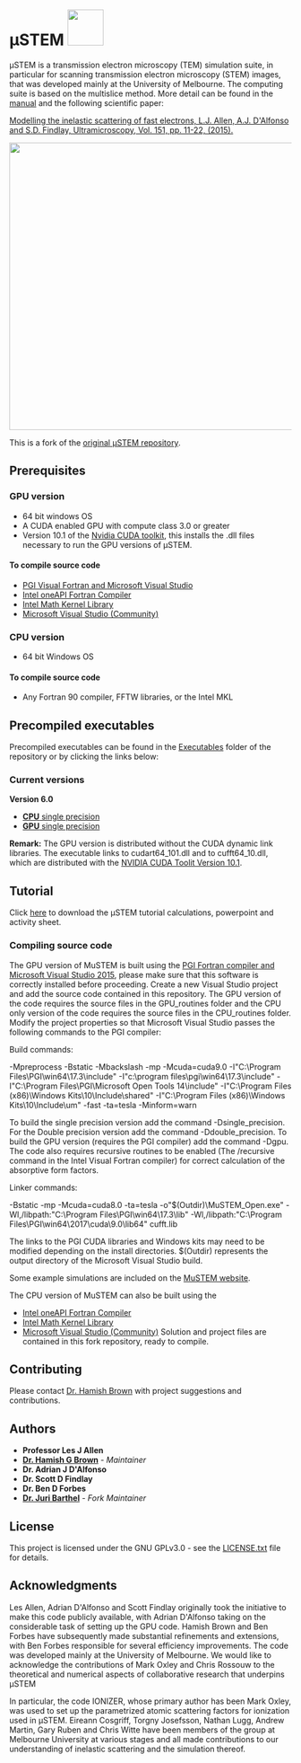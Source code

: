 #  μSTEM <img src="https://github.com/ju-bar/MuSTEM/blob/master/Manual/Figures/350x350_inelastic_cbed.png" width="64" height="64" />

μSTEM is a transmission electron microscopy (TEM) simulation suite, in particular for scanning transmission electron microscopy (STEM) images, that was developed mainly at the University of Melbourne. The computing suite is based on the multislice
method. More detail can be found in the [manual](https://github.com/ju-bar/MuSTEM/blob/master/Manual/muSTEM_manual.pdf) and the following scientific paper:

[Modelling the inelastic scattering of fast electrons,
L.J. Allen, A.J. D'Alfonso and S.D. Findlay,
Ultramicroscopy, Vol. 151, pp. 11-22, (2015).](http://www.sciencedirect.com/science/article/pii/S0304399114002034)

<img src="https://github.com/ju-bar/MuSTEM/blob/master/Manual/Figures/512x512_out_PACBED.png" width="512" height="512" />

This is a fork of the [original µSTEM repository](https://github.com/HamishGBrown/MuSTEM).

## Prerequisites

### GPU version

* 64 bit windows OS
* A CUDA enabled GPU with compute class 3.0 or greater
* Version 10.1 of the [Nvidia CUDA toolkit](https://developer.nvidia.com/cuda-toolkit-archive), this installs the .dll files necessary to run the GPU versions of μSTEM.

#### To compile source code

* [PGI Visual Fortran and Microsoft Visual Studio](https://www.pgroup.com/products/pvf.htm)
* [Intel oneAPI Fortran Compiler](https://www.intel.com/content/www/us/en/developer/tools/oneapi/fortran-compiler.html)
* [Intel Math Kernel Library](https://www.intel.com/content/www/us/en/developer/tools/oneapi/onemkl.html)
* [Microsoft Visual Studio (Community)](https://visualstudio.microsoft.com/de/vs/community/)

### CPU version

* 64 bit Windows OS

#### To compile source code

* Any Fortran 90 compiler, FFTW libraries, or the Intel MKL

## Precompiled executables

Precompiled executables can be found in the [Executables](https://github.com/ju-bar/MuSTEM/tree/master/Executables) folder of the repository or by clicking the links below:

### Current versions

**Version 6.0**
* [**CPU** single precision](https://github.com/ju-bar/MuSTEM/blob/master/Executables/CPU_muSTEM_x64_v6.0_single_precision.zip)
* [**GPU** single precision](https://github.com/ju-bar/MuSTEM/blob/master/Executables/CUDA_muSTEM_x64_v6.0_single_precision.zip)

**Remark:** The GPU version is distributed without the CUDA dynamic link libraries. The executable links to cudart64_101.dll and to cufft64_10.dll, which are distributed with the [NVIDIA CUDA Toolit Version 10.1](https://developer.nvidia.com/cuda-10.1-download-archive-base).

## Tutorial

Click [here](https://minhaskamal.github.io/DownGit/#/home?url=https://github.com/ju-bar/MuSTEM/tree/master/Tutorial) to download the μSTEM tutorial calculations, powerpoint and activity sheet.

### Compiling source code


The GPU version of MuSTEM is built using the [PGI Fortran compiler and Microsoft Visual Studio 2015](https://www.pgroup.com/products/pvf.htm), please make sure that this software is correctly installed before proceeding. Create a new Visual Studio project and add the source code contained in this repository. The GPU version of the code requires the source files in the GPU_routines folder and the CPU only version of the code requires the source files in the CPU_routines folder. Modify the project properties so that Microsoft Visual Studio passes the following commands to the PGI compiler:

Build commands:

-Mpreprocess -Bstatic -Mbackslash -mp -Mcuda=cuda9.0 -I"C:\Program Files\PGI\win64\17.3\include" -I"c:\program files\pgi\win64\17.3\include" -I"C:\Program Files\PGI\Microsoft Open Tools 14\include" -I"C:\Program Files (x86)\Windows Kits\10\Include\shared" -I"C:\Program Files (x86)\Windows Kits\10\Include\um" -fast -ta=tesla -Minform=warn 

To build the single precision version add the command -Dsingle_precision. For the Double precision version add the command -Ddouble_precision. To build the GPU version (requires the PGI compiler) add the command -Dgpu. The code also requires recursive routines to be enabled (The  /recursive command in the Intel Visual Fortran compiler) for correct calculation of the absorptive form factors.

Linker commands:

-Bstatic -mp -Mcuda=cuda8.0 -ta=tesla -o"$(Outdir)\MuSTEM_Open.exe" -Wl,/libpath:"C:\Program Files\PGI\win64\17.3\lib" -Wl,/libpath:"C:\Program Files\PGI\win64\2017\cuda\9.0\lib64" cufft.lib 

The links to the PGI CUDA libraries and Windows kits may need to be modified depending on the install directories. $(Outdir) represents the output directory of the Microsoft Visual Studio build.

Some example simulations are included on the [MuSTEM website](http://tcmp.ph.unimelb.edu.au/mustem/download.php).

The CPU version of MuSTEM can also be built using the
* [Intel oneAPI Fortran Compiler](https://www.intel.com/content/www/us/en/developer/tools/oneapi/fortran-compiler.html)
* [Intel Math Kernel Library](https://www.intel.com/content/www/us/en/developer/tools/oneapi/onemkl.html)
* [Microsoft Visual Studio (Community)](https://visualstudio.microsoft.com/de/vs/community/)
Solution and project files are contained in this fork repository, ready to compile.

## Contributing

Please contact [Dr. Hamish Brown](https://github.com/HamishGBrown) with project suggestions and contributions.

## Authors
* **Professor Les J Allen**
* [**Dr. Hamish G Brown**](https://github.com/HamishGBrown) - *Maintainer*
* **Dr. Adrian J D'Alfonso**
* **Dr. Scott D Findlay**
* **Dr. Ben D Forbes**
* [**Dr. Juri Barthel**](https://github.com/ju-bar) - *Fork Maintainer*


## License

This project is licensed under the GNU GPLv3.0 - see the [LICENSE.txt](LICENSE.txt) file for details.


## Acknowledgments

Les Allen, Adrian D'Alfonso and Scott Findlay originally took the initiative to make this code publicly available, with Adrian D'Alfonso taking on the considerable task of setting up the GPU code. Hamish Brown and Ben Forbes have subsequently made substantial refinements and extensions, with Ben Forbes responsible for several efficiency improvements. The code was developed mainly at the University of Melbourne. We would like to acknowledge the contributions of Mark Oxley and Chris Rossouw to the theoretical and numerical aspects of collaborative research that underpins μSTEM

In particular, the code IONIZER, whose primary author has been Mark Oxley, was used to set up the parametrized atomic scattering factors for ionization used in μSTEM. Eireann Cosgriff, Torgny Josefsson, Nathan Lugg, Andrew Martin, Gary Ruben and Chris Witte have been members of the group at Melbourne University at various stages and all made contributions to our understanding of inelastic scattering and the simulation thereof. 


